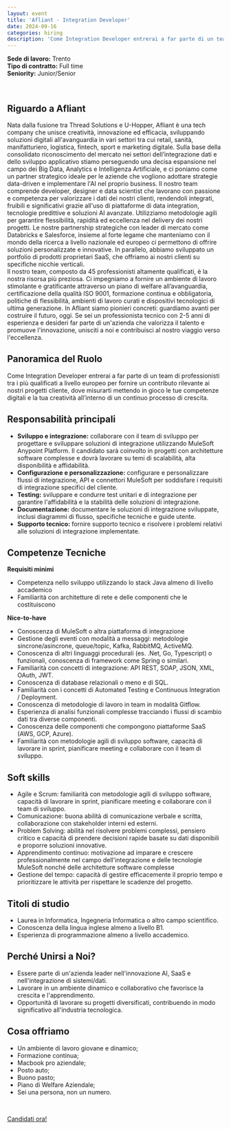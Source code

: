 ```yaml
---
layout: event
title: 'Afliant - Integration Developer'
date: 2024-09-16
categories: hiring
description: 'Come Integration Developer entrerai a far parte di un team di professionisti tra i più qualificati a livello europeo per fornire un contributo rilevante ai nostri progetti cliente, dove misurarti mettendo in gioco le tue competenze digitali e la tua creatività all’interno di un continuo processo di crescita.'
---
```


**Sede di lavoro:** Trento<br>
**Tipo di contratto:** Full time<br>
**Seniority:** Junior/Senior

<br>

## Riguardo a Afliant

Nata dalla fusione tra Thread Solutions e U-Hopper, Afliant è una tech company che unisce creatività, innovazione ed efficacia, sviluppando soluzioni digitali all'avanguardia in vari settori tra cui retail, sanità, manifatturiero, logistica, fintech, sport e marketing digitale. Sulla base della consolidato riconoscimento del mercato nei settori dell’integrazione dati e dello sviluppo applicativo stiamo perseguendo una decisa  espansione nel campo dei Big Data, Analytics e Intelligenza Artificiale, e ci poniamo come un partner strategico ideale per le aziende che vogliono adottare strategie data-driven e implementare l'AI nel proprio business.
Il nostro team comprende developer, designer e data scientist che lavorano con passione e competenza per valorizzare i dati dei nostri clienti, rendendoli integrati, fruibili e significativi grazie all'uso di piattaforme di data integration, tecnologie predittive e soluzioni AI avanzate.
Utilizziamo metodologie agili per garantire flessibilità, rapidità ed eccellenza nel delivery dei nostri progetti. Le nostre partnership strategiche con leader di mercato come Databricks e Salesforce, insieme al forte legame che manteniamo con il mondo della ricerca a livello nazionale ed europeo ci permettono di offrire soluzioni personalizzate e innovative. In parallelo, abbiamo sviluppato un portfolio di prodotti proprietari SaaS, che offriamo ai nostri clienti su specifiche nicchie verticali.  
Il nostro team, composto da 45 professionisti altamente qualificati, è la nostra risorsa più preziosa. Ci impegniamo a fornire un ambiente di lavoro stimolante e gratificante attraverso un piano di welfare all’avanguardia, certificazione della qualità ISO 9001, formazione continua e obbligatoria, politiche di flessibilità, ambienti di lavoro curati e dispositivi tecnologici di ultima generazione.
In Afliant siamo pionieri concreti: guardiamo avanti per costruire il futuro, oggi. Se sei un professionista tecnico con 2-5 anni di esperienza e desideri far parte di un'azienda che valorizza il talento e promuove l'innovazione, unisciti a noi e contribuisci al nostro viaggio verso l'eccellenza.


## Panoramica del Ruolo

Come Integration Developer entrerai a far parte di un team di professionisti tra i più qualificati a livello europeo per fornire un contributo rilevante ai nostri progetti cliente, dove misurarti mettendo in gioco le tue competenze digitali e la tua creatività all’interno di un continuo processo di crescita.


## Responsabilità principali

* **Sviluppo e integrazione:** collaborare con il team di sviluppo per progettare e sviluppare soluzioni di integrazione utilizzando MuleSoft Anypoint Platform. Il candidato sarà coinvolto in progetti con architetture software complesse e dovrà lavorare su temi di scalabilità, alta disponibilità e affidabilità.
* **Configurazione e personalizzazione:** configurare e personalizzare flussi di integrazione, API e connettori MuleSoft per soddisfare i requisiti di integrazione specifici del cliente.
* **Testing:** sviluppare e condurre test unitari e di integrazione per garantire l'affidabilità e la stabilità delle soluzioni di integrazione.
* **Documentazione:** documentare le soluzioni di integrazione sviluppate, inclusi diagrammi di flusso, specifiche tecniche e guide utente.
* **Supporto tecnico:** fornire supporto tecnico e risolvere i problemi relativi alle soluzioni di integrazione implementate.


## Competenze Tecniche

**Requisiti minimi**
* Competenza nello sviluppo utilizzando lo stack Java almeno di livello accademico
* Familiarità con architetture di rete e delle componenti che le costituiscono

**Nice-to-have**
* Conoscenza di MuleSoft o altra piattaforma di integrazione
* Gestione degli eventi con modalità a messaggi: metodologie sincrone/asincrone, queue/topic, Kafka, RabbitMQ, ActiveMQ.
* Conoscenza di altri linguaggi procedurali (es. .Net, Go, Typescript) o funzionali, conoscenza di framework come Spring o similari.
* Familiarità con concetti di integrazione: API REST, SOAP, JSON, XML, OAuth, JWT.
* Conoscenza di database relazionali o meno e di SQL.
* Familiarità con i concetti di Automated Testing e Continuous Integration / Deployment.
* Conoscenza di metodologie di lavoro in team in modalità Gitflow.
* Esperienza di analisi funzionali complesse tracciando i flussi di scambio dati tra diverse componenti.
* Conoscenza delle componenti che compongono piattaforme SaaS (AWS, GCP, Azure).
* Familiarità con metodologie agili di sviluppo software, capacità di lavorare in sprint, pianificare meeting e collaborare con il team di sviluppo.


## Soft skills

* Agile e Scrum: familiarità con metodologie agili di sviluppo software, capacità di lavorare in sprint, pianificare meeting e collaborare con il team di sviluppo.
* Comunicazione:  buona abilità di comunicazione verbale e scritta, collaborazione con stakeholder interni ed esterni.
* Problem Solving: abilità nel risolvere problemi complessi, pensiero critico e capacità di prendere decisioni rapide basate su dati disponibili e proporre soluzioni innovative.
* Apprendimento continuo: motivazione ad imparare e crescere professionalmente nel campo dell'integrazione e delle tecnologie MuleSoft nonché delle architetture software complesse
* Gestione del tempo: capacità di gestire efficacemente il proprio tempo e prioritizzare le attività per rispettare le scadenze del progetto.


## Titoli di studio

* Laurea in Informatica, Ingegneria Informatica o altro campo scientifico.
* Conoscenza della lingua inglese almeno a livello B1.
* Esperienza di programmazione almeno a livello accademico.


## Perché Unirsi a Noi?

* Essere parte di un'azienda leader nell'innovazione AI, SaaS e nell'integrazione di sistemi/dati.
* Lavorare in un ambiente dinamico e collaborativo che favorisce la crescita e l'apprendimento.
* Opportunità di lavorare su progetti diversificati, contribuendo in modo significativo all'industria tecnologica.


## Cosa offriamo

* Un ambiente di lavoro giovane e dinamico;
* Formazione continua;
* Macbook pro aziendale;
* Posto auto;
* Buono pasto;
* Piano di Welfare Aziendale;
* Sei una persona, non un numero.

<br>

<a class="btn btn-primary text-white btn-lg mt-3" target="_blank" href="https://thread.solutions/posizioni-aperte/integration-developer">Candidati ora!</a>
